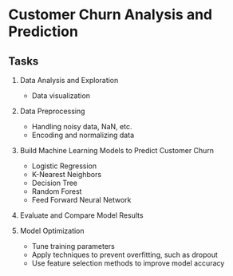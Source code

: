 # Customer Churn Analysis and Prediction

## Tasks

1. Data Analysis and Exploration
   - Data visualization

2. Data Preprocessing
   - Handling noisy data, NaN, etc.
   - Encoding and normalizing data

3. Build Machine Learning Models to Predict Customer Churn
   - Logistic Regression
   - K-Nearest Neighbors
   - Decision Tree
   - Random Forest
   - Feed Forward Neural Network

4. Evaluate and Compare Model Results

5. Model Optimization
   - Tune training parameters
   - Apply techniques to prevent overfitting, such as dropout
   - Use feature selection methods to improve model accuracy
